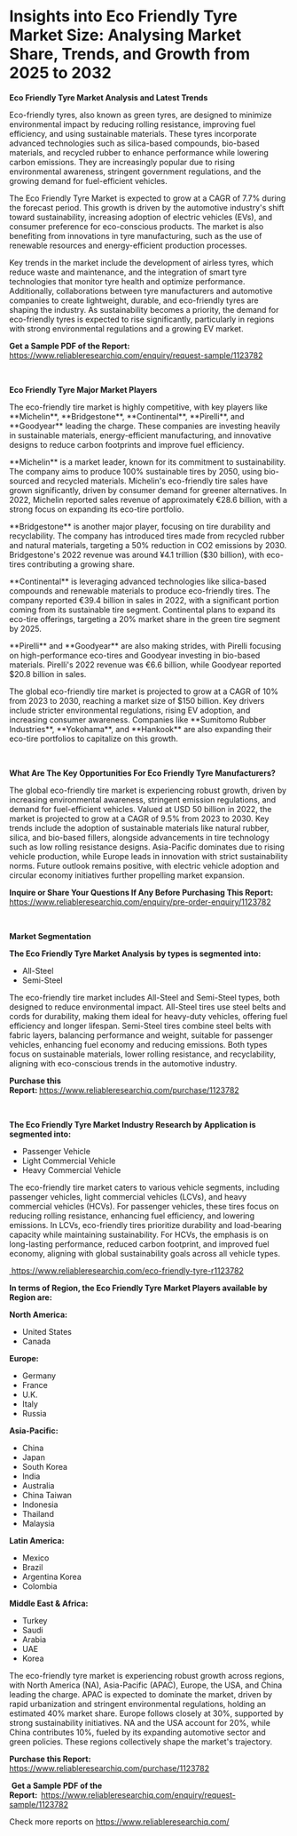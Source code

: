 <p><h1>Insights into Eco Friendly Tyre Market Size: Analysing Market Share, Trends, and Growth from 2025 to 2032</h1></p><p><strong>Eco Friendly Tyre Market Analysis and Latest Trends</strong></p>
<p><p>Eco-friendly tyres, also known as green tyres, are designed to minimize environmental impact by reducing rolling resistance, improving fuel efficiency, and using sustainable materials. These tyres incorporate advanced technologies such as silica-based compounds, bio-based materials, and recycled rubber to enhance performance while lowering carbon emissions. They are increasingly popular due to rising environmental awareness, stringent government regulations, and the growing demand for fuel-efficient vehicles.</p><p>The Eco Friendly Tyre Market is expected to grow at a CAGR of 7.7% during the forecast period. This growth is driven by the automotive industry's shift toward sustainability, increasing adoption of electric vehicles (EVs), and consumer preference for eco-conscious products. The market is also benefiting from innovations in tyre manufacturing, such as the use of renewable resources and energy-efficient production processes.</p><p>Key trends in the market include the development of airless tyres, which reduce waste and maintenance, and the integration of smart tyre technologies that monitor tyre health and optimize performance. Additionally, collaborations between tyre manufacturers and automotive companies to create lightweight, durable, and eco-friendly tyres are shaping the industry. As sustainability becomes a priority, the demand for eco-friendly tyres is expected to rise significantly, particularly in regions with strong environmental regulations and a growing EV market.</p></p>
<p><strong>Get a Sample PDF of the Report:&nbsp;</strong> <a href="https://www.reliableresearchiq.com/enquiry/request-sample/1123782?utm_campaign=1129&utm_medium=2&utm_source=Github&utm_content=ia&utm_term=22012025&utm_id=eco-friendly-tyre">https://www.reliableresearchiq.com/enquiry/request-sample/1123782</a></p>
<p>&nbsp;</p>
<p><strong>Eco Friendly Tyre Major Market Players</strong></p>
<p><p>The eco-friendly tire market is highly competitive, with key players like **Michelin**, **Bridgestone**, **Continental**, **Pirelli**, and **Goodyear** leading the charge. These companies are investing heavily in sustainable materials, energy-efficient manufacturing, and innovative designs to reduce carbon footprints and improve fuel efficiency.</p><p>**Michelin** is a market leader, known for its commitment to sustainability. The company aims to produce 100% sustainable tires by 2050, using bio-sourced and recycled materials. Michelin's eco-friendly tire sales have grown significantly, driven by consumer demand for greener alternatives. In 2022, Michelin reported sales revenue of approximately €28.6 billion, with a strong focus on expanding its eco-tire portfolio.</p><p>**Bridgestone** is another major player, focusing on tire durability and recyclability. The company has introduced tires made from recycled rubber and natural materials, targeting a 50% reduction in CO2 emissions by 2030. Bridgestone's 2022 revenue was around ¥4.1 trillion ($30 billion), with eco-tires contributing a growing share.</p><p>**Continental** is leveraging advanced technologies like silica-based compounds and renewable materials to produce eco-friendly tires. The company reported €39.4 billion in sales in 2022, with a significant portion coming from its sustainable tire segment. Continental plans to expand its eco-tire offerings, targeting a 20% market share in the green tire segment by 2025.</p><p>**Pirelli** and **Goodyear** are also making strides, with Pirelli focusing on high-performance eco-tires and Goodyear investing in bio-based materials. Pirelli's 2022 revenue was €6.6 billion, while Goodyear reported $20.8 billion in sales.</p><p>The global eco-friendly tire market is projected to grow at a CAGR of 10% from 2023 to 2030, reaching a market size of $150 billion. Key drivers include stricter environmental regulations, rising EV adoption, and increasing consumer awareness. Companies like **Sumitomo Rubber Industries**, **Yokohama**, and **Hankook** are also expanding their eco-tire portfolios to capitalize on this growth.</p></p>
<p>&nbsp;</p>
<p><strong>What Are The Key Opportunities For Eco Friendly Tyre Manufacturers?</strong></p>
<p><p>The global eco-friendly tire market is experiencing robust growth, driven by increasing environmental awareness, stringent emission regulations, and demand for fuel-efficient vehicles. Valued at USD 50 billion in 2022, the market is projected to grow at a CAGR of 9.5% from 2023 to 2030. Key trends include the adoption of sustainable materials like natural rubber, silica, and bio-based fillers, alongside advancements in tire technology such as low rolling resistance designs. Asia-Pacific dominates due to rising vehicle production, while Europe leads in innovation with strict sustainability norms. Future outlook remains positive, with electric vehicle adoption and circular economy initiatives further propelling market expansion.</p></p>
<p><strong>Inquire or Share Your Questions If Any Before Purchasing This Report:</strong> <a href="https://www.reliableresearchiq.com/enquiry/pre-order-enquiry/1123782?utm_campaign=1129&utm_medium=2&utm_source=Github&utm_content=ia&utm_term=22012025&utm_id=eco-friendly-tyre">https://www.reliableresearchiq.com/enquiry/pre-order-enquiry/1123782</a></p>
<p>&nbsp;</p>
<p><strong>Market Segmentation</strong></p>
<p><strong>The Eco Friendly Tyre Market Analysis by types is segmented into:</strong></p>
<p><ul><li>All-Steel</li><li>Semi-Steel</li></ul></p>
<p><p>The eco-friendly tire market includes All-Steel and Semi-Steel types, both designed to reduce environmental impact. All-Steel tires use steel belts and cords for durability, making them ideal for heavy-duty vehicles, offering fuel efficiency and longer lifespan. Semi-Steel tires combine steel belts with fabric layers, balancing performance and weight, suitable for passenger vehicles, enhancing fuel economy and reducing emissions. Both types focus on sustainable materials, lower rolling resistance, and recyclability, aligning with eco-conscious trends in the automotive industry.</p></p>
<p><strong>Purchase this Report:&nbsp;</strong><a href="https://www.reliableresearchiq.com/purchase/1123782?utm_campaign=1129&utm_medium=2&utm_source=Github&utm_content=ia&utm_term=22012025&utm_id=eco-friendly-tyre">https://www.reliableresearchiq.com/purchase/1123782</a></p>
<p>&nbsp;</p>
<p><strong>The Eco Friendly Tyre Market Industry Research by Application is segmented into:</strong></p>
<p><ul><li>Passenger Vehicle</li><li>Light Commercial Vehicle</li><li>Heavy Commercial Vehicle</li></ul></p>
<p><p>The eco-friendly tire market caters to various vehicle segments, including passenger vehicles, light commercial vehicles (LCVs), and heavy commercial vehicles (HCVs). For passenger vehicles, these tires focus on reducing rolling resistance, enhancing fuel efficiency, and lowering emissions. In LCVs, eco-friendly tires prioritize durability and load-bearing capacity while maintaining sustainability. For HCVs, the emphasis is on long-lasting performance, reduced carbon footprint, and improved fuel economy, aligning with global sustainability goals across all vehicle types.</p></p>
<p><a href="https://www.reliableresearchiq.com/eco-friendly-tyre-r1123782?utm_campaign=1129&utm_medium=2&utm_source=Github&utm_content=ia&utm_term=22012025&utm_id=eco-friendly-tyre">&nbsp;https://www.reliableresearchiq.com/eco-friendly-tyre-r1123782</a></p>
<p><strong>In terms of Region, the Eco Friendly Tyre Market Players available by Region are:</strong></p>
<p>
    <p> <strong> North America: </strong>
        <ul>
            <li>United States</li>
            <li>Canada</li>
        </ul>
        </p> 
    <p> <strong> Europe: </strong>
        <ul>
            <li>Germany</li>
            <li>France</li>
            <li>U.K.</li>
            <li>Italy</li>
            <li>Russia</li>
        </ul>
        </p> 
    <p> <strong> Asia-Pacific: </strong>
        <ul>
            <li>China</li>
            <li>Japan</li>
            <li>South Korea</li>
            <li>India</li>
            <li>Australia</li>
            <li>China Taiwan</li>
            <li>Indonesia</li>
            <li>Thailand</li>
            <li>Malaysia</li>
        </ul>
        </p> 
    <p> <strong> Latin America: </strong>
        <ul>
            <li>Mexico</li>
            <li>Brazil</li>
            <li>Argentina Korea</li>
            <li>Colombia</li>
        </ul>
        </p> 
    <p> <strong> Middle East & Africa: </strong>
        <ul>
            <li>Turkey</li>
            <li>Saudi</li>
            <li>Arabia</li>
            <li>UAE</li>
            <li>Korea</li>
        </ul>
    </p>
    </p>
<p><p>The eco-friendly tyre market is experiencing robust growth across regions, with North America (NA), Asia-Pacific (APAC), Europe, the USA, and China leading the charge. APAC is expected to dominate the market, driven by rapid urbanization and stringent environmental regulations, holding an estimated 40% market share. Europe follows closely at 30%, supported by strong sustainability initiatives. NA and the USA account for 20%, while China contributes 10%, fueled by its expanding automotive sector and green policies. These regions collectively shape the market's trajectory.</p></p>
<p><strong>Purchase this Report: </strong><a href="https://www.reliableresearchiq.com/purchase/1123782?utm_campaign=1129&utm_medium=2&utm_source=Github&utm_content=ia&utm_term=22012025&utm_id=eco-friendly-tyre">https://www.reliableresearchiq.com/purchase/1123782</a></p>
<p>&nbsp;<strong>Get a Sample PDF of the Report:&nbsp;&nbsp;</strong><a href="https://www.reliableresearchiq.com/enquiry/request-sample/1123782?utm_campaign=1129&utm_medium=2&utm_source=Github&utm_content=ia&utm_term=22012025&utm_id=eco-friendly-tyre">https://www.reliableresearchiq.com/enquiry/request-sample/1123782</a></p>
<p><strong></strong></p>
<p>Check more reports on <a href="https://www.reliableresearchiq.com/?utm_campaign=1129&utm_medium=2&utm_source=Github&utm_content=ia&utm_term=22012025&utm_id=eco-friendly-tyre">https://www.reliableresearchiq.com/</a></p>